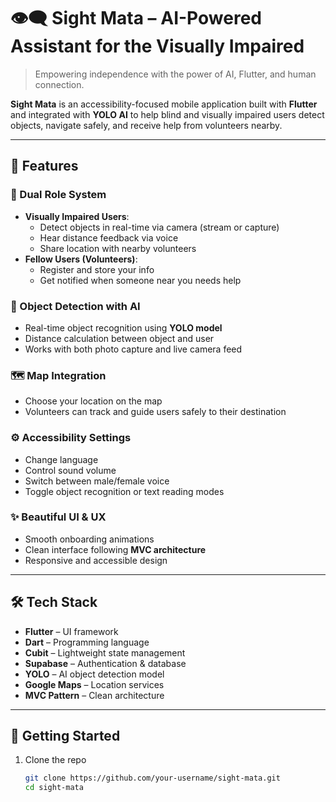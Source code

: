 # 👁️‍🗨️ Sight Mata – AI-Powered Assistant for the Visually Impaired

> Empowering independence with the power of AI, Flutter, and human connection.

**Sight Mata** is an accessibility-focused mobile application built with **Flutter** and integrated with **YOLO AI** to help blind and visually impaired users detect objects, navigate safely, and receive help from volunteers nearby.

---

## 🚀 Features

### 👤 Dual Role System
- **Visually Impaired Users**: 
  - Detect objects in real-time via camera (stream or capture)
  - Hear distance feedback via voice
  - Share location with nearby volunteers
- **Fellow Users (Volunteers)**: 
  - Register and store your info
  - Get notified when someone near you needs help

### 🎯 Object Detection with AI
- Real-time object recognition using **YOLO model**
- Distance calculation between object and user
- Works with both photo capture and live camera feed

### 🗺️ Map Integration
- Choose your location on the map
- Volunteers can track and guide users safely to their destination

### ⚙️ Accessibility Settings
- Change language  
- Control sound volume  
- Switch between male/female voice  
- Toggle object recognition or text reading modes  

### ✨ Beautiful UI & UX
- Smooth onboarding animations  
- Clean interface following **MVC architecture**  
- Responsive and accessible design

---

## 🛠️ Tech Stack

- **Flutter** – UI framework  
- **Dart** – Programming language  
- **Cubit** – Lightweight state management  
- **Supabase** – Authentication & database  
- **YOLO** – AI object detection model  
- **Google Maps** – Location services  
- **MVC Pattern** – Clean architecture  

---


## 🚀 Getting Started

1. Clone the repo  
   ```bash
   git clone https://github.com/your-username/sight-mata.git
   cd sight-mata
